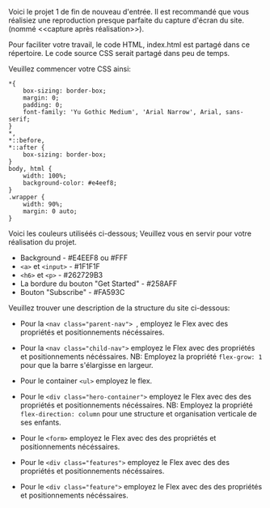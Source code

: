 Voici le projet 1 de fin de nouveau d'entrée. Il est recommandé que vous réalisiez une reproduction presque parfaite du capture d'écran du site. (nommé <<capture après réalisation>>).

Pour faciliter votre travail, le code HTML, index.html est partagé dans ce répertoire. Le code source CSS serait partagé dans peu de temps.

Veuillez commencer votre CSS ainsi:

```
*{
    box-sizing: border-box;
    margin: 0;
    padding: 0;
    font-family: 'Yu Gothic Medium', 'Arial Narrow', Arial, sans-serif;
}
*,
*::before,
*::after {
    box-sizing: border-box;
}
body, html {
    width: 100%;
    background-color: #e4eef8;
}
.wrapper {
    width: 90%;
    margin: 0 auto;
}
```

Voici les couleurs utiliséés ci-dessous; Veuillez vous en servir pour votre réalisation du projet.

* Background - #E4EEF8 ou #FFF
* ``` <a> ``` et ``` <input> ``` - #1F1F1F
* ``` <h6> ``` et ``` <p> ``` - #262729B3
* La bordure du bouton "Get Started" - #258AFF
* Bouton "Subscribe" - #FA593C

Veuillez trouver une description de la structure du site ci-dessous:

* Pour la 
```<nav class="parent-nav"> ```, 
employez le Flex avec des propriétés et positionnements nécéssaires.

* Pour la 
``` <nav class="child-nav"> ``` 
employez le Flex avec des propriétés et positionnements nécéssaires. 
    NB: Employez la propriété ```flex-grow: 1``` pour que la barre s'élargisse en largeur.

* Pour le container 
``` <ul> ``` 
employez le flex.

* Pour le 
``` <div class="hero-container"> ``` 
employez le Flex avec des des propriétés et positionnements nécéssaires.
    NB: Employez la propriété ```flex-direction: column``` pour une structure et organisation verticale de ses enfants.

* Pour le 
``` <form> ``` 
employez le Flex avec des des propriétés et positionnements nécéssaires.

* Pour le 
``` <div class="features"> ``` 
employez le Flex avec des des propriétés et positionnements nécéssaires.

* Pour le 
``` <div class="feature"> ```
employez le Flex avec des des propriétés et positionnements nécéssaires.
